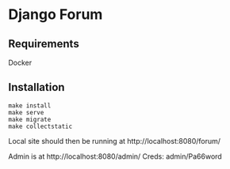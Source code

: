 # Django Forum

## Requirements

Docker

## Installation

    make install
    make serve
    make migrate
    make collectstatic

Local site should then be running at http://localhost:8080/forum/

Admin is at http://localhost:8080/admin/
Creds: admin/Pa66word
